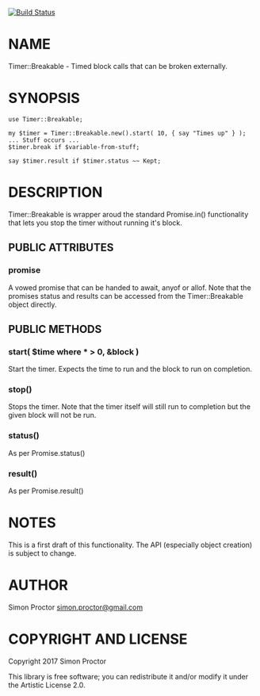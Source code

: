 [![Build Status](https://travis-ci.org/Scimon/Timer-Breakable.svg?branch=master)](https://travis-ci.org/Scimon/Timer-Breakable)

NAME
====

Timer::Breakable - Timed block calls that can be broken externally.

SYNOPSIS
========

    use Timer::Breakable;

    my $timer = Timer::Breakable.new().start( 10, { say "Times up" } );
    ... Stuff occurs ...
    $timer.break if $variable-from-stuff;

    say $timer.result if $timer.status ~~ Kept;

DESCRIPTION
===========

Timer::Breakable is wrapper aroud the standard Promise.in() functionality that lets you stop the timer without running it's block.

PUBLIC ATTRIBUTES
-----------------

### promise

A vowed promise that can be handed to await, anyof or allof. Note that the promises status and results can be accessed from the Timer::Breakable object directly.

PUBLIC METHODS
--------------

### start( $time where * > 0, &block )

Start the timer. Expects the time to run and the block to run on completion.

### stop()

Stops the timer. Note that the timer itself will still run to completion but the given block will not be run.

### status()

As per Promise.status()

### result()

As per Promise.result()

NOTES
=====

This is a first draft of this functionality. The API (especially object creation) is subject to change.

AUTHOR
======

Simon Proctor <simon.proctor@gmail.com>

COPYRIGHT AND LICENSE
=====================

Copyright 2017 Simon Proctor

This library is free software; you can redistribute it and/or modify it under the Artistic License 2.0.
